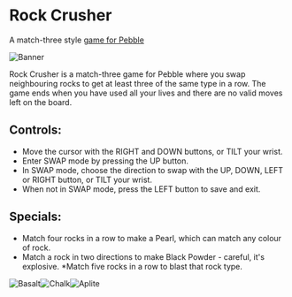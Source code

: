 # Rock Crusher
A match-three style [game for Pebble](https://apps.getpebble.com/en_US/application/56acfea45319ec52a600003c)

![Banner](https://github.com/timboe/RockCrush/blob/master/media/banner.png?raw=true)

Rock Crusher is a match-three game for Pebble where you swap neighbouring rocks to get at least three of the same type in a row. The game ends when you have used all your lives and there are no valid moves left on the board.
 
## Controls:
  * Move the cursor with the RIGHT and DOWN buttons, or TILT your wrist.
  * Enter SWAP mode by pressing the UP button.
  * In SWAP mode, choose the direction to swap with the UP, DOWN, LEFT or RIGHT button, or TILT your wrist.
  * When not in SWAP mode, press the LEFT button to save and exit.
 
 ## Specials:
  * Match four rocks in a row to make a Pearl, which can match any colour of rock.
  * Match a rock in two directions to make Black Powder - careful, it's explosive.
  *Match five rocks in a row to blast that rock type.

![Basalt](https://github.com/timboe/RockCrush/blob/master/media/ss_basalt_1.png?raw=true)![Chalk](https://github.com/timboe/RockCrush/blob/master/media/ss_chalk_1.png?raw=true)![Aplite](https://github.com/timboe/RockCrush/blob/master/media/ss_bw.png?raw=true)
